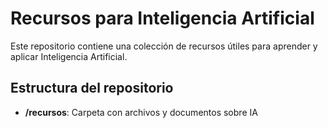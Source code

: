 # Recursos para Inteligencia Artificial

Este repositorio contiene una colección de recursos útiles para aprender y aplicar Inteligencia Artificial.

## Estructura del repositorio

- **/recursos**: Carpeta con archivos y documentos sobre IA
